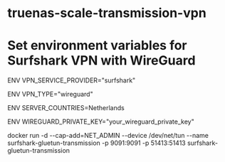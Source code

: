 # truenas-scale-transmission-vpn

# Set environment variables for Surfshark VPN with WireGuard
ENV VPN_SERVICE_PROVIDER="surfshark"

ENV VPN_TYPE="wireguard"

ENV SERVER_COUNTRIES=Netherlands

ENV WIREGUARD_PRIVATE_KEY="your_wireguard_private_key"


docker run -d --cap-add=NET_ADMIN --device /dev/net/tun --name surfshark-gluetun-transmission -p 9091:9091 -p 51413:51413 surfshark-gluetun-transmission
